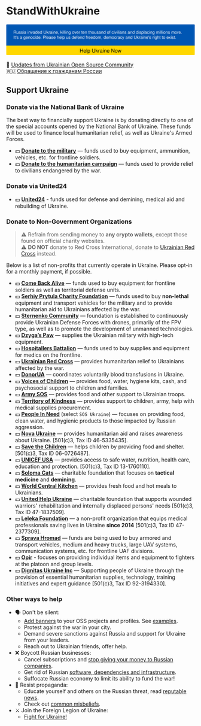 # StandWithUkraine

<a href="#"><img src="https://raw.githubusercontent.com/vshymanskyy/StandWithUkraine/main/banner2-no-action.svg" /></a>

 📢 [Updates from Ukrainian Open Source Community](CommunityUpdates.md)  
 🇷🇺 [Обращение к гражданам России](ToRussianPeople.md)

## Support Ukraine

### Donate via the National Bank of Ukraine

The best way to financially support Ukraine is by donating directly to one of the special accounts opened by the National Bank of Ukraine.
These funds will be used to finance local humanitarian relief, as well as Ukraine's Armed Forces.

- 💵 [**Donate to the military**](https://bank.gov.ua/en/news/all/natsionalniy-bank-vidkriv-spetsrahunok-dlya-zboru-koshtiv-na-potrebi-armiyi) — funds used to buy equipment, ammunition, vehicles, etc. for frontline soldiers.
- 💵 [**Donate to the humanitarian campaign**](https://bank.gov.ua/en/news/all/natsionalniy-bank-vidkriv-rahunok-dlya-gumanitarnoyi-dopomogi-ukrayintsyam-postrajdalim-vid-rosiyskoyi-agresiyi) — funds used to provide relief to civilians endangered by the war.

### Donate via United24

- 💵 [**United24**](https://u24.gov.ua/) - funds used for defense and demining, medical aid and rebuilding of Ukraine.

### Donate to Non-Government Organizations

> ⚠️ Refrain from sending money to **any crypto wallets**, except those found on official charity websites.<br>
> ⚠️ **DO NOT** donate to Red Cross International, donate to [Ukrainian Red Cross](https://redcross.org.ua/en/donate) instead.

Below is a list of non-profits that currently operate in Ukraine.
Please opt-in for a monthly payment, if possible.

- 💵 [**Come Back Alive**](https://savelife.in.ua/en/donate-en/) — funds used to buy equipment for frontline soldiers as well as territorial defense units.
- 💵 [**Serhiy Prytula Charity Foundation**](https://prytulafoundation.org/en) — funds used to buy **non-lethal** equipment and transport vehicles for the military and to provide humanitarian aid to Ukrainians affected by the war.
- 💵 [**Sternenko Community**](https://www.sternenkofund.org/en) — foundation is established to continuously provide Ukrainian Defense Forces with drones, primarily of the FPV type, as well as to promote the development of unmanned technologies.
- 💵 [**Dzyga’s Paw**](https://dzygaspaw.com/) — supplies the Ukrainian military with high-tech equipment.
- 💵 [**Hospitallers Battalion**](https://www.hospitallers.life/needs-hospitallers) — funds used to buy supplies and equipment for medics on the frontline.
- 💵 [**Ukrainian Red Cross**](https://redcross.org.ua/en/donate/) — provides humanitarian relief to Ukrainians affected by the war.
- 💵 [**DonorUA**](https://donor.ua/support) — coordinates voluntarily blood transfusions in Ukraine.
- 💵 [**Voices of Children**](https://voices.org.ua/en/) — provides food, water, hygiene kits, cash, and psychosocial support to children and families.
- 💵 [**Army SOS**](https://armysos.com.ua/en/) — provides food and other support to Ukrainian troops.
- 💵 [**Territory of Kindness**](https://vuf-td.space/en/) — provides support to children, army, help with medical supplies procurement.
- 💵 [**People In Need**](https://www.peopleinneed.net/donate/once) (select `SOS Ukraine`) — focuses on providing food, clean water, and hygienic products to those impacted by Russian aggression.
- 💵 [**Nova Ukraine**](https://novaukraine.org/donate/) — provides humanitarian aid and raises awareness about Ukraine. [501(c)3, Tax ID 46-5335435].
- 💵 [**Save the Children**](https://support.savethechildren.org/site/Donation2?df_id=5746&mfc_pref=T&5746.donation=form1) — helps children by providing food and shelter. [501(c)3, Tax ID 06-0726487].
- 💵 [**UNICEF USA**](https://www.unicefusa.org/war-ukraine?form=FUNKBHMZQDQ) — provides access to safe water, nutrition, health care, education and protection. [501(c)3, Tax ID 13-1760110].
- 💵 [**Soloma Cats**](https://kittysoloma.org/en) — charitable foundation that focuses on **tactical medicine** and **demining**.
- 💵 [**World Central Kitchen**](https://wck.org/) — provides fresh food and hot meals to Ukrainians.
- 💵 [**United Help Ukraine**](https://unitedhelpukraine.org/) — charitable foundation that supports wounded warriors' rehabilitation and internally displaced persons' needs [501(c)3, Tax ID 47-1837509].
- 💵 [**Leleka Foundation**](https://leleka.care/) — a non-profit organization that equips medical professionals saving lives in Ukraine **since 2014** [501(c)3, Tax ID 47-2377309].
- 💵 [**Sprava Hromad**](https://spgr.org.ua/en/donate/) — funds are being used to buy armored and transport vehicles, medium and heavy trucks, large UAV systems, communication systems, etc. for frontline UAF divisions.
- 💵 [**Opir**](https://opir.org/) - focuses on providing individual items and equipment to fighters at the platoon and group levels.
- 💵 [**Dignitas Ukraine Inc**](https://dignitas.fund/) — Supporting people of Ukraine through the provision of essential humanitarian supplies, technology, training initiatives and expert guidance [501(c)3, Tax ID 92-3194330].

### Other ways to help

- 🗣 Don't be silent:
  - [Add banners](AddBanner.md) to your OSS projects and profiles. See [examples](https://github.com/vshymanskyy/StandWithUkraine#projects-that-standwithukraine).
  - Protest against the war in your city.
  - Demand severe sanctions against Russia and support for Ukraine from your leaders.
  - Reach out to Ukrainian friends, offer help.
- ❌ Boycott Russian businesses:
  - Cancel subscriptions and [stop giving your money to Russian companies](Boycott.md).
  - Get rid of Russian [software, dependencies and infrastructure](Boycott.md).
  - Suffocate Russian economy to limit its ability to fund the war!
- 📰 Resist propaganda:
  - Educate yourself and others on the Russian threat, read [reputable news](WarNews.md).
  - Check out [common misbeliefs](Misconceptions.md).
- ⚔ Join the Foreign Legion of Ukraine:
  - [Fight for Ukraine!](https://ildu.mil.gov.ua/)
